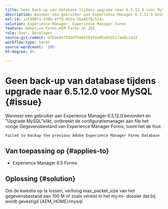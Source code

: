 ```yaml
---
title: Geen back-up van database tijdens upgrade naar 6.5.12.0 voor MySQL.
description: Wanneer een gebruiker aan Experience Manager 6.5.12.0 bevordert en "Upgrade MySQL"klikt, ontbreekt de configuratiemanager aan file het vorige Gegevensbestand van Experience Manager Forms.
exl-id: 1af000fa-439b-4ffd-8b5a-3ba45f0c524c
solution: Experience Manager, Experience Manager Forms
feature: Adaptive Forms,AEM Forms on JEE
role: User, Developer
source-git-commit: d7b9e947503df58435b3fee85a92d51fae8c1d2d
workflow-type: tm+mt
source-wordcount: '105'
ht-degree: 0%

---
```


# Geen back-up van database tijdens upgrade naar 6.5.12.0 voor MySQL {#issue}

Wanneer een gebruiker aan Experience Manager 6.5.12.0 bevordert en &quot;Upgrade MySQL&quot;klikt, ontbreekt de configuratiemanager aan file het vorige Gegevensbestand van Experience Manager Forms, toont het de fout:

`Failed to backup the previous Adobe Experience Manager Forms Database`


## Van toepassing op {#applies-to}

* Experience Manager 6.5 Forms

## Oplossing {#solution}

Om de kwestie op te lossen, verhoog max_packet_size van het gegevensbestand aan 100 M of zoals vereist in het my.ini- dossier dat bij wordt gevestigd {AEM_HOME}/mysql.

